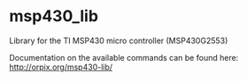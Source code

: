 msp430_lib
==========

Library for the TI MSP430 micro controller (MSP430G2553)

Documentation on the available commands can be found here:
http://orpix.org/msp430-lib/

